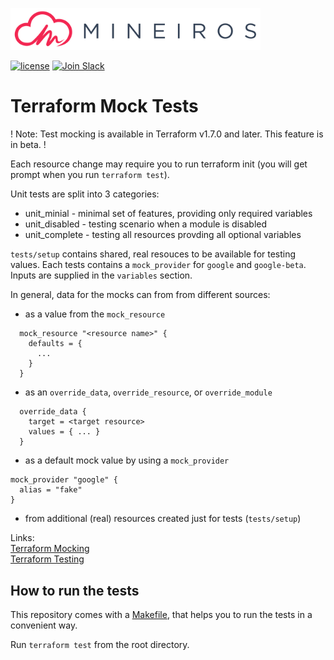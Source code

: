 [<img src="https://raw.githubusercontent.com/mineiros-io/brand/3bffd30e8bdbbde32c143e2650b2faa55f1df3ea/mineiros-primary-logo.svg" width="400"/>][homepage]

[![license][badge-license]][apache20]
[![Join Slack][badge-slack]][slack]

# Terraform Mock Tests

! Note: Test mocking is available in Terraform v1.7.0 and later. This feature is in beta. !

Each resource change may require you to run terraform init (you will get prompt when you run `terraform test`).

Unit tests are split into 3 categories:
 - unit_minial - minimal set of features, providing only required variables
 - unit_disabled - testing scenario when a module is disabled
 - unit_complete - testing all resources provding all optional variables
 
`tests/setup` contains shared, real resouces to be available for testing values.
Each tests contains a `mock_provider` for `google` and `google-beta`.
Inputs are supplied in the `variables` section.

In general, data for the mocks can from from different sources:

- as a value from the `mock_resource`

```hcl
  mock_resource "<resource name>" {
    defaults = {
      ...
    }
  }
```

- as an `override_data`, `override_resource`, or `override_module`

```hcl
  override_data {
    target = <target resource>
    values = { ... }
  }
```

- as a default mock value by using a `mock_provider`

```hcl
mock_provider "google" {
  alias = "fake"
} 
```

- from additional (real) resources created just for tests (`tests/setup`)


Links:  
[Terraform Mocking](https://developer.hashicorp.com/terraform/language/tests/mocking)  
[Terraform Testing](https://developer.hashicorp.com/terraform/tutorials/configuration-language/test)



## How to run the tests

This repository comes with a [Makefile], that helps you to run the tests in a convenient way.

Run `terraform test` from the root directory.

<!-- References -->

[makefile]: https://github.com/mineiros-io/terraform-google-identity-group/blob/main/Makefile
[testdirectory]: https://github.com/mineiros-io/terraform-google-identity-group/tree/main/test
[unit-disabled]: https://github.com/mineiros-io/terraform-google-identity-group/blob/main/test/unit-disabled/main.tf
[unit-minimal]: https://github.com/mineiros-io/terraform-google-identity-group/blob/main/test/unit-minimal/main.tf
[unit-complete]: https://github.com/mineiros-io/terraform-google-identity-group/blob/main/test/unit-complete/main.tf
[homepage]: https://mineiros.io/?ref=terraform-google-identity-group
[terratest]: https://github.com/gruntwork-io/terratest
[package testing]: https://golang.org/pkg/testing/
[docker]: https://docs.docker.com/get-started/
[go]: https://golang.org/
[terraform]: https://www.terraform.io/downloads.html
[badge-license]: https://img.shields.io/badge/license-Apache%202.0-brightgreen.svg
[badge-slack]: https://img.shields.io/badge/slack-@mineiros--community-f32752.svg?logo=slack
[apache20]: https://opensource.org/licenses/Apache-2.0
[slack]: https://mineiros.io/slack

